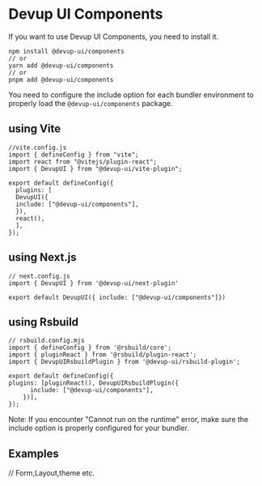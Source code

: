 # Devup UI Components

If you want to use Devup UI Components, you need to install it.

```
npm install @devup-ui/components
// or
yarn add @devup-ui/components
// or
pnpm add @devup-ui/components
```

You need to configure the include option for each bundler environment to properly load the `@devup-ui/components` package.

## using Vite

```
//vite.config.js
import { defineConfig } from "vite";
import react from "@vitejs/plugin-react";
import { DevupUI } from "@devup-ui/vite-plugin";

export default defineConfig({
  plugins: [
  DevupUI({
  include: ["@devup-ui/components"],
  }),
  react(),
  ],
});
```

## using Next.js

```
// next.config.js
import { DevupUI } from '@devup-ui/next-plugin'

export default DevupUI({ include: ["@devup-ui/components"]})
```

## using Rsbuild

```
// rsbuild.config.mjs
import { defineConfig } from '@rsbuild/core';
import { pluginReact } from '@rsbuild/plugin-react';
import { DevupUIRsbuildPlugin } from '@devup-ui/rsbuild-plugin';

export default defineConfig({
plugins: [pluginReact(), DevupUIRsbuildPlugin({
      include: ["@devup-ui/components"],
    })],
});
```

Note: If you encounter "Cannot run on the runtime" error, make sure the include option is properly configured for your bundler.

## Examples

// Form,Layout,theme etc.
